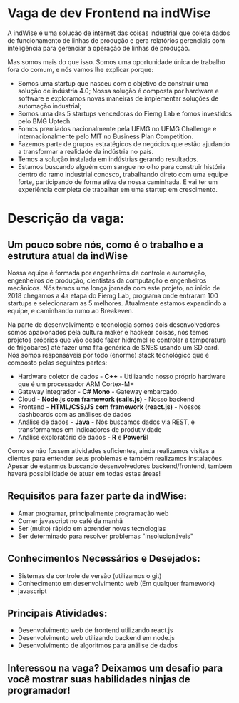 # Vaga de dev Frontend na indWise

A indWise é uma solução de internet das coisas industrial que coleta dados de funcionamento de linhas de produção e gera relatórios gerenciais com inteligência para gerenciar a operação de linhas de produção.

Mas somos mais do que isso. Somos uma oportunidade única de trabalho fora do comum, e nós vamos lhe explicar porque:

- Somos uma startup que nasceu com o objetivo de construir uma solução de indústria 4.0; Nossa solução é composta por hardware e software e exploramos novas maneiras de implementar soluções de automação industrial;
- Somos uma das 5 startups vencedoras do Fiemg Lab e fomos investidos pelo BMG Uptech.
- Fomos premiados nacionalmente pela UFMG no UFMG Challenge e internacionalmente pelo MIT no Business Plan Competition.
- Fazemos parte de grupos estratégicos de negócios que estão ajudando a transformar a realidade da indústria no país.
- Temos a solução instalada em indústrias gerando resultados.
- Estamos buscando alguém com sangue no olho para construir história dentro do ramo industrial conosco, trabalhando direto com uma equipe forte, participando de forma ativa de nossa caminhada. E vai ter um experiência completa de trabalhar em uma startup em crescimento.

# Descrição da vaga:

## Um pouco sobre nós, como é o trabalho e a estrutura atual da indWise
Nossa equipe é formada por engenheiros de controle e automação, engenheiros de produção, cientistas da computação e engenheiros mecânicos. Nós temos uma longa jornada com este projeto, no início de 2018 chegamos a 4a etapa do Fiemg Lab, programa onde entraram 100 startups e selecionaram as 5 melhores. Atualmente estamos expandindo a equipe, e caminhando rumo ao Breakeven.

Na parte de desenvolvimento e tecnologia somos dois desenvolvedores somos apaixonados pela cultura maker e hackear coisas, nós temos projetos próprios que vão desde fazer hidromel (e controlar a temperatura de frigobares) até fazer uma fita genérica de SNES usando um SD card.
Nós somos responsáveis por todo (enorme) stack tecnológico que é composto pelas seguintes partes:
   - Hardware coletor de dados - **C++** - Utilizando nosso próprio hardware que é um processador ARM Cortex-M+
   - Gateway integrador - **C# Mono** - Gateway embarcado.
   - Cloud - **Node.js com framework (sails.js)** - Nosso backend
   - Frontend - **HTML/CSS/JS com framework (react.js)** - Nossos dashboards com as análises de dados
   - Análise de dados - **Java** - Nós buscamos dados via REST, e transformamos em indicadores de produtividade
   - Análise exploratório de dados - **R** e **PowerBI**

Como se não fossem atividades suficientes, ainda realizamos visitas a clientes para entender seus problemas e também realizamos instalações. Apesar de estarmos buscando desenvolvedores backend/frontend, também haverá possibilidade de atuar em todas estas áreas!

## Requisitos para fazer parte da indWise:
- Amar programar, principalmente programação web
- Comer javascript no café da manhã
- Ser (muito) rápido em aprender novas tecnologias
- Ser determinado para resolver problemas "insolucionáveis"

## Conhecimentos Necessários e Desejados:
- Sistemas de controle de versão (utilizamos o git)
- Conhecimento em desenvolvimento web (Em qualquer framework)
- javascript

## Principais Atividades:
- Desenvolvimento web de frontend utilizando react.js
- Desenvolvimento web utilizando backend em node.js
- Desenvolvimento de algoritmos para análise de dados

## Interessou na vaga? Deixamos um desafio para você mostrar suas habilidades ninjas de programador!

